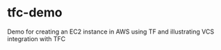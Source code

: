 # tfc-demo
Demo for creating an EC2 instance in AWS using TF and illustrating VCS integration with TFC
